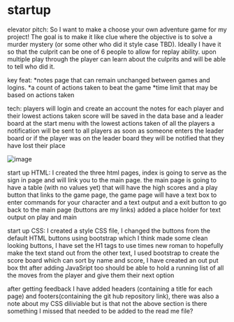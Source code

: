 # startup
elevator pitch:
So I want to make a choose your own adventure game for my project! The goal is to make it like clue where the objective is to solve a murder mystery (or some other who did it style case TBD). Ideally I have it so that the culprit can be one of 6 people to allow for replay ability. upon multiple play through the player can learn about the culprits and will be able to tell who did it.


key feat:
*notes page that can remain unchanged between games and logins.
*a count of actions taken to beat the game
*time limit that may be based on actions taken

tech: 
players will login and create an account 
the notes for each player and their lowest actions taken score will be saved in the data base 
and a leader board at the start menu with the lowest actions taken of all the players a notification will be sent to all players as soon as someone enters the leader board or if the player was on the leader board they will be notified that they have lost their place  

![image](https://github.com/pdporterman/startup/assets/144472299/75e72ba3-9ba2-4c05-878c-8aae4553a32b)


start up HTML: I created the three html pages, index is going to serve as the sign in page and will link you to the main page. the main page is going to have a table (with no values yet) that will have the high scores and a play button that links to the game page, the game page will have a text box to enter commands for your character and a text output and a exit button to go back to the main page (buttons are my links) added a place holder for text output on play and main

start up CSS: I created a style CSS file, I changed the buttons from the default HTML buttons using bootstrap which I think made some clean looking buttons, I have set the H1 tags to use times new roman to hopefully make the text stand out from the other text, I used bootstrap to create the score board which can sort by name and score, I have created an out put box tht after adding JavaSript too should be able to hold a running list of all the moves from the player and give them their next option 

after getting feedback I have added headers (containing a title for each page) and footers(containing the git hub repository link), there was also a note about my CSS diliviable but is that not the above section is there something I missed that needed to be added to the read me file?